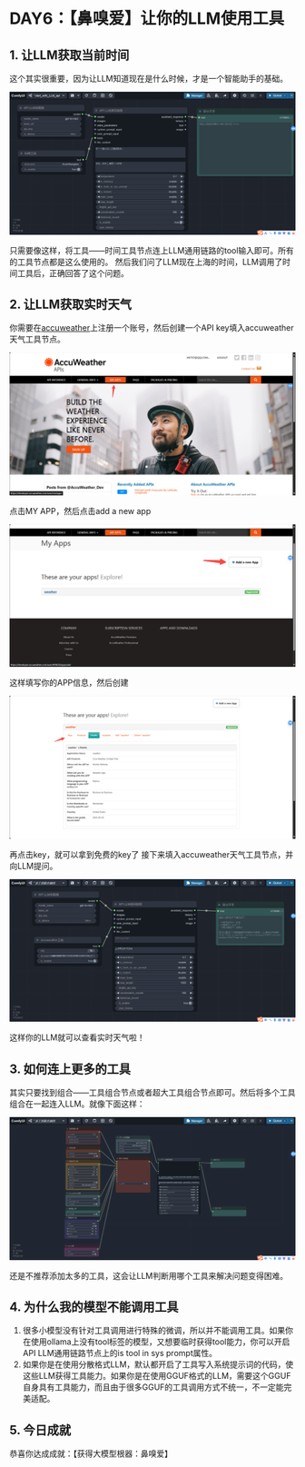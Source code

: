 # DAY6：【鼻嗅爱】让你的LLM使用工具
## 1. 让LLM获取当前时间
这个其实很重要，因为让LLM知道现在是什么时候，才是一个智能助手的基础。

![图片](../img/6-1.PNG)

只需要像这样，将工具——时间工具节点连上LLM通用链路的tool输入即可。所有的工具节点都是这么使用的。
然后我们问了LLM现在上海的时间，LLM调用了时间工具后，正确回答了这个问题。
## 2. 让LLM获取实时天气
你需要在[accuweather](https://developer.accuweather.com/)上注册一个账号，然后创建一个API key填入accuweather天气工具节点。

![图片](../img/6-2.PNG)

点击MY APP，然后点击add a new app

![图片](../img/6-3.PNG)

这样填写你的APP信息，然后创建

![图片](../img/6-4.PNG)

再点击key，就可以拿到免费的key了
接下来填入accuweather天气工具节点，并向LLM提问。

![图片](../img/6-5.PNG)

这样你的LLM就可以查看实时天气啦！
## 3. 如何连上更多的工具
其实只要找到组合——工具组合节点或者超大工具组合节点即可。然后将多个工具组合在一起连入LLM。就像下面这样：

![图片](../img/6-6.PNG)

还是不推荐添加太多的工具，这会让LLM判断用哪个工具来解决问题变得困难。
## 4. 为什么我的模型不能调用工具
1. 很多小模型没有针对工具调用进行特殊的微调，所以并不能调用工具。如果你在使用ollama上没有tool标签的模型，又想要临时获得tool能力，你可以开启API LLM通用链路节点上的is tool in sys prompt属性。
2. 如果你是在使用分散格式LLM，默认都开启了工具写入系统提示词的代码，使这些LLM获得工具能力。如果你是在使用GGUF格式的LLM，需要这个GGUF自身具有工具能力，而且由于很多GGUF的工具调用方式不统一，不一定能完美适配。
## 5. 今日成就
恭喜你达成成就：【获得大模型根器：鼻嗅爱】